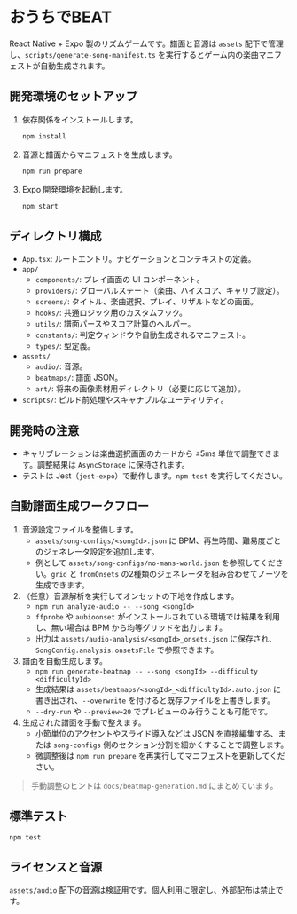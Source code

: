 # おうちでBEAT

React Native + Expo 製のリズムゲームです。譜面と音源は `assets` 配下で管理し、`scripts/generate-song-manifest.ts` を実行するとゲーム内の楽曲マニフェストが自動生成されます。

## 開発環境のセットアップ

1. 依存関係をインストールします。

   ```bash
   npm install
   ```

2. 音源と譜面からマニフェストを生成します。

   ```bash
   npm run prepare
   ```

3. Expo 開発環境を起動します。

   ```bash
   npm start
   ```

## ディレクトリ構成

- `App.tsx`: ルートエントリ。ナビゲーションとコンテキストの定義。
- `app/`
  - `components/`: プレイ画面の UI コンポーネント。
  - `providers/`: グローバルステート（楽曲、ハイスコア、キャリブ設定）。
  - `screens/`: タイトル、楽曲選択、プレイ、リザルトなどの画面。
  - `hooks/`: 共通ロジック用のカスタムフック。
  - `utils/`: 譜面パースやスコア計算のヘルパー。
  - `constants/`: 判定ウィンドウや自動生成されるマニフェスト。
  - `types/`: 型定義。
- `assets/`
  - `audio/`: 音源。
  - `beatmaps/`: 譜面 JSON。
  - `art/`: 将来の画像素材用ディレクトリ（必要に応じて追加）。
- `scripts/`: ビルド前処理やスキャナブルなユーティリティ。

## 開発時の注意

- キャリブレーションは楽曲選択画面のカードから ±5ms 単位で調整できます。調整結果は `AsyncStorage` に保持されます。
- テストは Jest（`jest-expo`）で動作します。`npm test` を実行してください。

## 自動譜面生成ワークフロー

1. 音源設定ファイルを整備します。
   - `assets/song-configs/<songId>.json` に BPM、再生時間、難易度ごとのジェネレータ設定を追加します。
   - 例として `assets/song-configs/no-mans-world.json` を参照してください。`grid` と `fromOnsets` の2種類のジェネレータを組み合わせてノーツを生成できます。
2. （任意）音源解析を実行してオンセットの下地を作成します。
   - `npm run analyze-audio -- --song <songId>`
   - `ffprobe` や `aubioonset` がインストールされている環境では結果を利用し、無い場合は BPM から均等グリッドを出力します。
   - 出力は `assets/audio-analysis/<songId>_onsets.json` に保存され、`SongConfig.analysis.onsetsFile` で参照できます。
3. 譜面を自動生成します。
   - `npm run generate-beatmap -- --song <songId> --difficulty <difficultyId>`
   - 生成結果は `assets/beatmaps/<songId>_<difficultyId>.auto.json` に書き出され、`--overwrite` を付けると既存ファイルを上書きします。
   - `--dry-run` や `--preview=20` でプレビューのみ行うことも可能です。
4. 生成された譜面を手動で整えます。
   - 小節単位のアクセントやスライド導入などは JSON を直接編集する、または `song-configs` 側のセクション分割を細かくすることで調整します。
   - 微調整後は `npm run prepare` を再実行してマニフェストを更新してください。

> 手動調整のヒントは `docs/beatmap-generation.md` にまとめています。

## 標準テスト

```bash
npm test
```

## ライセンスと音源

`assets/audio` 配下の音源は検証用です。個人利用に限定し、外部配布は禁止です。
